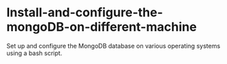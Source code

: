 # Install-and-configure-the-mongoDB-on-different-machine
Set up and configure the MongoDB database on various operating systems using a bash script.
